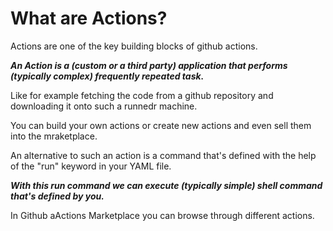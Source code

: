 # What are Actions?

Actions are one of the key building blocks of github actions.

**_An Action is a (custom or a third party) application that performs (typically complex) frequently repeated task._**

Like for example fetching the code from a github repository and downloading it onto such a runnedr machine.

You can build your own actions or create new actions and even sell them into the mraketplace.

An alternative to such an action is a command that's defined with the help of the "run" keyword in your YAML file.

**_With this run command we can execute (typically simple) shell command that's defined by you._**

In Github aActions Marketplace you can browse through different actions.